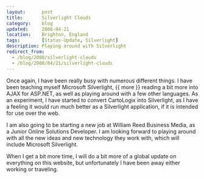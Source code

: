 ```yaml
---
layout:      post
title:       Silverlight Clouds
category:    blog
updated:     2008-04-21
location:    Brighton, England
tags:        [Status-Update, Silverlight]
description: Playing around with Silverlight
redirect_from:
  - /blog/2008/silverlight-clouds
  - /blog/2008/04/21/silverlight-clouds
---
```

Once again, I have been really busy with numerous different things. I have been teaching myself Microsoft Silverlight, {{ more }} reading a bit more into AJAX for ASP.NET, as well as playing around with a few other languages. As an experiment, I have started to convert CartoLogix into Silverlight, as I have a feeling it would run much better as a Silverlight application, if it is intended for use over the web.

I am also going to be starting a new job at William Reed Business Media, as a Junior Online Solutions Developer. I am looking forward to playing around with all the new ideas and new technology they work with, which will include Microsoft Silverlight.

When I get a bit more time, I will do a bit more of a global update on everything on this website, but unfortunately I have been away either working or traveling.
